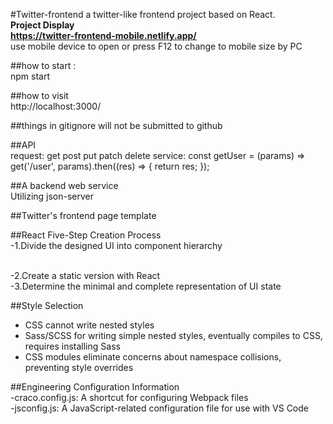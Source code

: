 #Twitter-frontend
a twitter-like frontend project based on React.  
**Project Display**  
**https://twitter-frontend-mobile.netlify.app/**   
use mobile device to open or press F12 to change to mobile size by PC  


##how to start :  
npm start

##how to visit  
http://localhost:3000/

##things in gitignore will not be submitted to github

##API  
request: get post put patch delete
service: const getUser = (params) => get('/user', params).then((res) => {
    return res;
});


##A backend web service  
Utilizing json-server

##Twitter's frontend page template  


##React Five-Step Creation Process  
-1.Divide the designed UI into component hierarchy <div>  
-2.Create a static version with React  
-3.Determine the minimal and complete representation of UI state  


##Style Selection  
- CSS cannot write nested styles
- Sass/SCSS for writing simple nested styles, eventually compiles to CSS, requires installing Sass
- CSS modules eliminate concerns about namespace collisions, preventing style overrides


##Engineering Configuration Information  
-craco.config.js: A shortcut for configuring Webpack files  
-jsconfig.js: A JavaScript-related configuration file for use with VS Code  